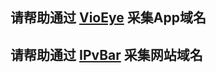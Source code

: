 ## 请帮助通过 [VioEye](https://www.txthinking.com) 采集App域名
## 请帮助通过 [IPvBar](https://chrome.google.com/webstore/detail/ipvbar/copjmgogifdfjkaenpallapiidcpkjbm) 采集网站域名
